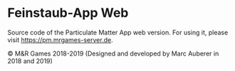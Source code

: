 # Feinstaub-App Web

Source code of the Particulate Matter App web version. For using it, please visit https://pm.mrgames-server.de.

© M&R Games 2018-2019 (Designed and developed by Marc Auberer in 2018 and 2019)
